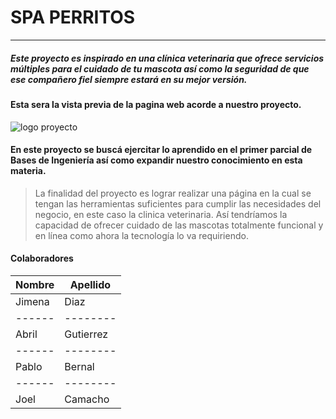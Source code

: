 # SPA PERRITOS
---------------------------
##### Este proyecto es inspirado en una clínica veterinaria que ofrece servicios múltiples para el cuidado de tu mascota así como la seguridad de que ese compañero fiel siempre estará en su mejor versión.

#### Esta sera la vista previa de la pagina web acorde a nuestro proyecto.

![logo proyecto](https://1.bp.blogspot.com/-x4RvZgIET7Q/X5GC40Ir2BI/AAAAAAAAGL0/6QX8j6ePXN4aEtKegYCIrP6HEMjSwJU6QCLcBGAsYHQ/w629-h334/ProyectoBI.PNG)

#### En este proyecto se buscá ejercitar lo aprendido en el primer parcial de Bases de Ingeniería así como expandir nuestro conocimiento en esta materia.

>La finalidad del proyecto es lograr realizar una página en la cual se tengan las herramientas suficientes para cumplir las necesidades del negocio, en este caso la clinica veterinaria. Así tendríamos la capacidad de ofrecer cuidado de las mascotas totalmente funcional y en línea como ahora la tecnología lo va requiriendo.

#### Colaboradores

| Nombre | Apellido |
| ------ | -------- |
| Jimena | Diaz     |
| ------ | -------- |
| Abril  | Gutierrez |
| ------ | -------- |
| Pablo  | Bernal   |
| ------ | -------- |
| Joel   | Camacho  |
